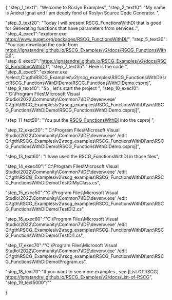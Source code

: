 {
    "step_1_text1": "Welcome to Roslyn Examples",
    "step_2_text10": "My name is Andrei Ignat and I am deeply fond of Roslyn Source Code Generator. ",

"step_3_text20": "Today I will present RSCG_FunctionsWithDI  that is good for Generating functions that have parameters from services .",
"step_4_exec1":"explorer.exe https://www.nuget.org/packages/RSCG_FunctionsWithDI/",
"step_5_text30": "You can download the code from https://ignatandrei.github.io/RSCG_Examples/v2/docs/RSCG_FunctionsWithDI)",
"step_6_exec3":"https://ignatandrei.github.io/RSCG_Examples/v2/docs/RSCG_FunctionsWithDI)",
"step_7_text35":" Here is the code ",
"step_8_exec5":"explorer.exe /select,C:\\gth\\RSCG_Examples\\v2\\rscg_examples\\RSCG_FunctionsWithDI\\src\\RSCG_FunctionsWithDIDemo\\RSCG_FunctionsWithDIDemo.csproj",
"step_9_text40": "So , let's start the project ",
"step_10_exec10": "'C:\\Program Files\\Microsoft Visual Studio\\2022\\Community\\Common7\\IDE\\devenv.exe' C:\\gth\\RSCG_Examples\\v2\\rscg_examples\\RSCG_FunctionsWithDI\\src\\RSCG_FunctionsWithDIDemo\\RSCG_FunctionsWithDIDemo.csproj]",

"step_11_text50": "You put the  [RSCG_FunctionsWithDI](https://www.nuget.org/packages/RSCG_FunctionsWithDI/) into the csproj ",

"step_12_exec20": "'C:\\Program Files\\Microsoft Visual Studio\\2022\\Community\\Common7\\IDE\\devenv.exe' /edit C:\\gth\\RSCG_Examples\\v2\\rscg_examples\\RSCG_FunctionsWithDI\\src\\RSCG_FunctionsWithDIDemo\\RSCG_FunctionsWithDIDemo.csproj]",

"step_13_text60": "I have used the RSCG_FunctionsWithDI in those files",


"step_14_exec40":"'C:\\Program Files\\Microsoft Visual Studio\\2022\\Community\\Common7\\IDE\\devenv.exe' /edit C:\\gth\\RSCG_Examples\\v2\\rscg_examples\\RSCG_FunctionsWithDI\\src\\RSCG_FunctionsWithDIDemo\\TestDIMyClass.cs",

"step_15_exec50":"'C:\\Program Files\\Microsoft Visual Studio\\2022\\Community\\Common7\\IDE\\devenv.exe' /edit C:\\gth\\RSCG_Examples\\v2\\rscg_examples\\RSCG_FunctionsWithDI\\src\\RSCG_FunctionsWithDIDemo\\TestDI2.cs",

"step_16_exec60":"'C:\\Program Files\\Microsoft Visual Studio\\2022\\Community\\Common7\\IDE\\devenv.exe' /edit C:\\gth\\RSCG_Examples\\v2\\rscg_examples\\RSCG_FunctionsWithDI\\src\\RSCG_FunctionsWithDIDemo\\TestDI1.cs",

"step_17_exec70":"'C:\\Program Files\\Microsoft Visual Studio\\2022\\Community\\Common7\\IDE\\devenv.exe' /edit C:\\gth\\RSCG_Examples\\v2\\rscg_examples\\RSCG_FunctionsWithDI\\src\\RSCG_FunctionsWithDIDemo\\Program.cs",

"step_18_text70":"If you want to see more examples , see  [List Of RSCG] https://ignatandrei.github.io/RSCG_Examples/v2/docs/List-of-RSCG",
"step_19_text5000":""

}